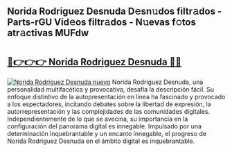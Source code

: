 ## Norida Rodriguez Desnuda D𝚎sn𝚞dos filtr𝚊dos - Parts-rGU Vid𝚎os filtr𝚊dos - N𝚞evas f𝚘tos atr𝚊ctivas MUFdw

# <h2><a href="http://mb37xg.tromn.icu/?c=Norida+Rodriguez+Desnuda">🔗👉👉👉 Norida Rodriguez Desnuda 🔗🔗</a></h2>

[![Norida Rodriguez Desnuda nuevo](https://i.imgur.com/pEAQMta.gif)](http://mb37xg.tromn.icu/?c=Norida+Rodriguez+Desnuda)
Norida Rodriguez Desnuda, una personalidad multifacética y provocativa, desafía la descripción fácil. Su enfoque distintivo de la autopresentación en línea ha fascinado y provocado a los espectadores, incitando debates sobre la libertad de expresión, la autorrepresentación y las complejidades de las comunidades digitales. Independientemente de lo que se avecina, su importancia en la configuración del panorama digital es innegable. Impulsado por una determinación inquebrantable y un encanto innegable, el progreso de Norida Rodriguez Desnuda en el ámbito digital es inquebrantable.
